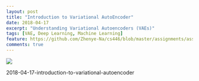 ```yaml
---
layout: post
title: "Introduction to Variational AutoEncoder"
date: 2018-04-17
excerpt: "Understanding Variational Autoencoders (VAEs)"
tags: [VAE, Deep Learning, Machine Learning]
feature: https://github.com/Zhenye-Na/cs446/blob/master/assignments/assignment10/mp10/vae.gif?raw=true
comments: true
---
```


<img src="https://github.com/Zhenye-Na/Zhenye-Na.github.io/blob/master/assets/img/posts-img/vae/AE_arch2.png?raw=true">


2018-04-17-introduction-to-variational-autoencoder
